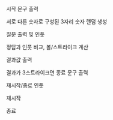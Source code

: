 시작 문구 출력

서로 다른 숫자로 구성된 3자리 숫자 랜덤 생성

질문 출력 및 인풋

정답과 인풋 비교, 볼/스트라이크 계산

결과값 출력

결과가 3스트라이크면 종료 문구 출력

재시작/종료 인풋

재시작

종료